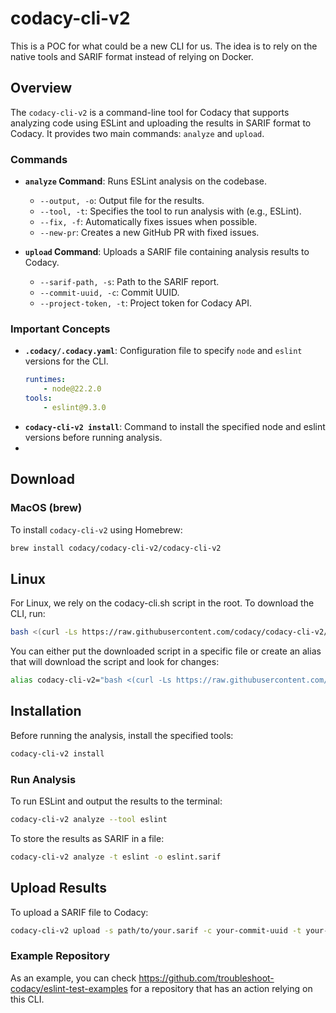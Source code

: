 # codacy-cli-v2

This is a POC for what could be a new CLI for us. The idea is to rely on the native tools and SARIF format instead of relying on Docker.

## Overview

The `codacy-cli-v2` is a command-line tool for Codacy that supports analyzing code using ESLint and uploading the results in SARIF format to Codacy. It provides two main commands: `analyze` and `upload`.

### Commands

- **`analyze` Command**: Runs ESLint analysis on the codebase.
    - `--output, -o`: Output file for the results.
    - `--tool, -t`: Specifies the tool to run analysis with (e.g., ESLint).
    - `--fix, -f`: Automatically fixes issues when possible.
    - `--new-pr`: Creates a new GitHub PR with fixed issues.

- **`upload` Command**: Uploads a SARIF file containing analysis results to Codacy.
    - `--sarif-path, -s`: Path to the SARIF report.
    - `--commit-uuid, -c`: Commit UUID.
    - `--project-token, -t`: Project token for Codacy API.

### Important Concepts

- **`.codacy/.codacy.yaml`**: Configuration file to specify `node` and `eslint` versions for the CLI.
  ```yaml
  runtimes:
      - node@22.2.0
  tools:
      - eslint@9.3.0
  
- **`codacy-cli-v2 install`**: Command to install the specified node and eslint versions before running analysis.
- 
## Download

### MacOS (brew)

To install `codacy-cli-v2` using Homebrew:

```bash
brew install codacy/codacy-cli-v2/codacy-cli-v2
```

## Linux

For Linux, we rely on the codacy-cli.sh script in the root. To download the CLI, run:

```bash
bash <(curl -Ls https://raw.githubusercontent.com/codacy/codacy-cli-v2/main/codacy-cli.sh)
```
You can either put the downloaded script in a specific file or create an alias that will download the script and look for changes:

```bash
alias codacy-cli-v2="bash <(curl -Ls https://raw.githubusercontent.com/codacy/codacy-cli-v2/main/codacy-cli.sh)"
```

## Installation

Before running the analysis, install the specified tools:

```bash
codacy-cli-v2 install
```

### Run Analysis

To run ESLint and output the results to the terminal:

```bash
codacy-cli-v2 analyze --tool eslint
```

To store the results as SARIF in a file:

```bash
codacy-cli-v2 analyze -t eslint -o eslint.sarif
```

## Upload Results

To upload a SARIF file to Codacy:

```bash
codacy-cli-v2 upload -s path/to/your.sarif -c your-commit-uuid -t your-project-token
```

### Example Repository

As an example, you can check https://github.com/troubleshoot-codacy/eslint-test-examples for a repository that has an action relying on this CLI.

